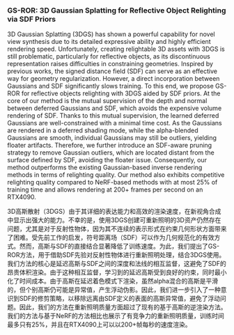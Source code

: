 ### GS-ROR: 3D Gaussian Splatting for Reflective Object Relighting via SDF Priors

3D Gaussian Splatting (3DGS) has shown a powerful capability for novel view synthesis due to its detailed expressive ability and highly efficient rendering speed. Unfortunately, creating relightable 3D assets with 3DGS is still problematic, particularly for reflective objects, as its discontinuous representation raises difficulties in constraining geometries. Inspired by previous works, the signed distance field (SDF) can serve as an effective way for geometry regularization. However, a direct incorporation between Gaussians and SDF significantly slows training. To this end, we propose GS-ROR for reflective objects relighting with 3DGS aided by SDF priors. At the core of our method is the mutual supervision of the depth and normal between deferred Gaussians and SDF, which avoids the expensive volume rendering of SDF. Thanks to this mutual supervision, the learned deferred Gaussians are well-constrained with a minimal time cost. As the Gaussians are rendered in a deferred shading mode, while the alpha-blended Gaussians are smooth, individual Gaussians may still be outliers, yielding floater artifacts. Therefore, we further introduce an SDF-aware pruning strategy to remove Gaussian outliers, which are located distant from the surface defined by SDF, avoiding the floater issue. Consequently, our method outperforms the existing Gaussian-based inverse rendering methods in terms of relighting quality. Our method also exhibits competitive relighting quality compared to NeRF-based methods with at most 25% of training time and allows rendering at 200+ frames per second on an RTX4090.

3D高斯散射（3DGS）由于其详细的表达能力和高效的渲染速度，在新视角合成中显示出强大的能力。不幸的是，使用3DGS创建可重新照明的3D资产仍然存在问题，尤其是对于反射性物体，因为其不连续的表示形式在约束几何形状方面带来了困难。受先前工作的启发，符号距离场（SDF）可以作为几何规范化的有效方式。然而，高斯与SDF的直接结合显著降低了训练速度。为此，我们提出了GS-ROR方法，用于借助SDF先验对反射性物体进行重新照明处理，结合3DGS使用。我们方法的核心是延迟高斯与SDF之间的深度和法线的相互监督，这避免了SDF的昂贵体积渲染。由于这种相互监督，学习到的延迟高斯受到良好的约束，同时最小化了时间成本。由于高斯在延迟着色模式下渲染，虽然alpha混合的高斯是平滑的，但个别高斯仍可能是异常值，产生浮动伪影。因此，我们进一步引入了一种意识到SDF的修剪策略，以移除远离由SDF定义的表面的高斯异常值，避免了浮动问题。因此，我们的方法在重新照明质量方面超过了现有的基于高斯的逆渲染方法。我们的方法与基于NeRF的方法相比也展示了有竞争力的重新照明质量，训练时间最多只有25%，并且在RTX4090上可以以200+帧每秒的速度渲染。

